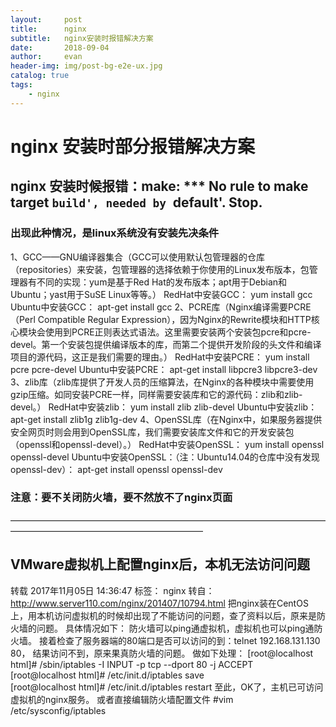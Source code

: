 ```yaml
---
layout:     post
title:      nginx
subtitle:   nginx安装时报错解决方案
date:       2018-09-04
author:     evan
header-img: img/post-bg-e2e-ux.jpg
catalog: true
tags:
    - nginx
---
```

# nginx 安装时部分报错解决方案
## nginx 安装时候报错：make: *** No rule to make target `build', needed by `default'. Stop.

### 出现此种情况，是linux系统没有安装先决条件
1、GCC——GNU编译器集合（GCC可以使用默认包管理器的仓库（repositories）来安装，包管理器的选择依赖于你使用的Linux发布版本，包管理器有不同的实现：yum是基于Red Hat的发布版本；apt用于Debian和Ubuntu；yast用于SuSE Linux等等。）
RedHat中安装GCC：
yum install gcc
Ubuntu中安装GCC：
apt-get install gcc
2、PCRE库（Nginx编译需要PCRE（Perl Compatible Regular Expression），因为Nginx的Rewrite模块和HTTP核心模块会使用到PCRE正则表达式语法。这里需要安装两个安装包pcre和pcre-devel。第一个安装包提供编译版本的库，而第二个提供开发阶段的头文件和编译项目的源代码，这正是我们需要的理由。）
RedHat中安装PCRE：
yum install pcre pcre-devel
Ubuntu中安装PCRE：
apt-get install libpcre3 libpcre3-dev
3、zlib库（zlib库提供了开发人员的压缩算法，在Nginx的各种模块中需要使用gzip压缩。如同安装PCRE一样，同样需要安装库和它的源代码：zlib和zlib-devel。）
RedHat中安装zlib：
yum install zlib zlib-devel
Ubuntu中安装zlib：
apt-get install zlib1g zlib1g-dev
4、OpenSSL库（在Nginx中，如果服务器提供安全网页时则会用到OpenSSL库，我们需要安装库文件和它的开发安装包（openssl和openssl-devel）。）
RedHat中安装OpenSSL：
yum install openssl openssl-devel
Ubuntu中安装OpenSSL：（注：Ubuntu14.04的仓库中没有发现openssl-dev）：
apt-get install openssl openssl-dev
### 注意：要不关闭防火墙，要不然放不了nginx页面

——————————————————————————————————————————————————————————
## VMware虚拟机上配置nginx后，本机无法访问问题
转载 2017年11月05日 14:36:47
标签：
nginx
转自：http://www.server110.com/nginx/201407/10794.html
把nginx装在CentOS上，用本机访问虚拟机的时候却出现了不能访问的问题，查了资料以后，原来是防火墙的问题。
具体情况如下：
防火墙可以ping通虚拟机，虚拟机也可以ping通防火墙。
接着检查了服务器端的80端口是否可以访问的到：telnet 192.168.131.130 80， 结果访问不到，原来果真防火墙的问题。
做如下处理：
[root@localhost html]# /sbin/iptables -I INPUT -p tcp --dport 80 -j ACCEPT  
[root@localhost html]# /etc/init.d/iptables save  
[root@localhost html]# /etc/init.d/iptables restart
至此，OK了，主机已可访问虚拟机的nginx服务。
 或者直接编辑防火墙配置文件
#vim /etc/sysconfig/iptables




